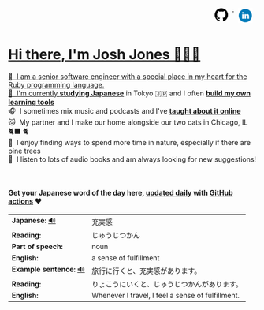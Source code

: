 <div align="right">
  <a href="https://www.github.com/jhunschejones">
    <img src="https://github.com/jhunschejones/jhunschejones/blob/main/images/github_logo.png" alt="GitHub" name="My code" height="27" style="vertical-align: top; margin: 8px; text-decoration: none;">
  </a>
  <a href="https://www.linkedin.com/in/jhunschejones" target="_blank">
    <img src="https://github.com/jhunschejones/jhunschejones/blob/main/images/linkedin_logo.png" alt="LinkedIn" height="30" style="vertical-align:top; margin: 8px; text-decoration: none;">
  <!--</a>
  <a href="https://jhunschejones.medium.com" target="_blank">
    <img src="https://github.com/jhunschejones/jhunschejones/blob/main/images/medium_logo.png" alt="Medium" name="My blog" height="27" style="vertical-align: top; margin: 8px; text-decoration: none;">
  </a>-->
</div>

# Hi there, I'm Josh Jones 🙇🏼‍♂️

:office: &nbsp;I am a senior software engineer with a special place in my heart for the Ruby programming language.<br/>
:seedling: &nbsp;I'm currently [**studying Japanese**](https://github.com/stars/jhunschejones/lists/japanese-language-learning) in Tokyo 🇯🇵 and I often [**build my own learning tools**](https://github.com/stars/jhunschejones/lists/japanese-language-learning)<br/>
:headphones: &nbsp;I sometimes mix music and podcasts and I've [**taught about it online**](https://www.musiclikeyoumeanit.com/blogs)<br/>
:cat: &nbsp;My partner and I make our home alongside our two cats in Chicago, IL 🐈‍⬛ 🐈 <br/>
:evergreen_tree: &nbsp;I enjoy finding ways to spend more time in nature, especially if there are pine trees<br/>
:book: &nbsp;I listen to lots of audio books and am always looking for new suggestions!<br/>

<!--
## Experience
<a href="https://github.com/jhunschejones">
  <img align="center" src="https://github-readme-stats.vercel.app/api?username=jhunschejones&hide=issues&show_icons=true" />
</a><br/>
<a href="https://github.com/jhunschejones">
  <img align="center" src="https://github-readme-stats.vercel.app/api/top-langs/?username=jhunschejones&hide=scss,less&layout=compact" />
</a><br/>
-->

<br/>

<div align="left">

#### Get your Japanese word of the day here, [updated daily](https://github.com/jhunschejones/jhunschejones/blob/main/wotd.rb) with [GitHub actions](https://github.com/jhunschejones/jhunschejones/blob/main/.github/workflows/readme_update.yml) ❤️

<!-- START WORD OF THE DAY -->
<table>
  <tr><td><strong>Japanese:</strong> <a href="https://wotd.transparent.com/japanese/2021/words/JPNjp_00143.mp3">🔊</a></td><td>充実感</td></tr>
  <tr><td><strong>Reading:</strong></td><td>じゅうじつかん</td></tr>
  <tr><td><strong>Part of speech:</strong></td><td>noun</td></tr>
  <tr><td><strong>English:</strong></td><td>a sense of fulfillment</td></tr>
  <tr><td><strong>Example sentence:</strong> <a href="https://wotd.transparent.com/japanese/2021/sentences/JPNjp_00509.mp3">🔊</a></td><td>旅行に行くと、充実感があります。</td></tr>
  <tr><td><strong>Reading:</strong></td><td>りょこうにいくと、じゅうじつかんがあります。</td></tr>
  <tr><td><strong>English:</strong></td><td>Whenever I travel, I feel a sense of fulfillment.</td></tr>
</table>
<!-- END WORD OF THE DAY -->
</div>
